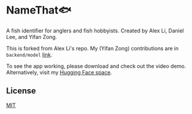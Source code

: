 # NameThat🐟

A fish identifier for anglers and fish hobbyists. Created by Alex Li, Daniel Lee, and Yifan Zong.

This is forked from Alex Li's repo. My (Yifan Zong) contributions are in `backend/model` [link](https://github.com/zongyf02/NameThatFish/tree/main/backend/model).

To see the app working, please download and check out the video demo. Alternatively, visit my [Hugging Face space](https://huggingface.co/spaces/zongyf02/NameThatFish).

## License

[MIT](https://choosealicense.com/licenses/mit/)
